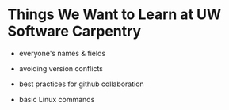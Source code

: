 # Things We Want to Learn at UW Software Carpentry

- everyone's names & fields

- avoiding version conflicts

- best practices for github collaboration

- basic Linux commands
